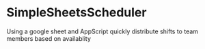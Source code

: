 # SimpleSheetsScheduler
Using a google sheet and AppScript quickly distribute shifts to team members based on availablity
